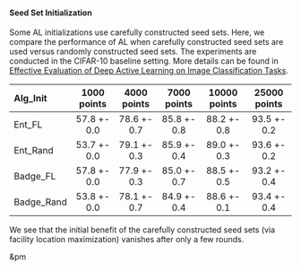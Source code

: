 #### Seed Set Initialization

Some AL initializations use carefully constructed seed sets. Here, we compare the performance of AL when carefully constructed seed sets are used versus randomly constructed seed sets. The experiments are conducted in the CIFAR-10 baseline setting. More details can be found in [Effective Evaluation of Deep Active Learning on Image Classification Tasks](https://arxiv.org/abs/2106.15324). 

| Alg_Init | 1000 points | 4000 points | 7000 points | 10000 points | 25000 points |
| :---     | :----:      | :----:      | :----:      | :----:       | :----:       | 	
|Ent_FL| 57.8 +- 0.0 | 78.6 +- 0.7 | 85.8 +- 0.8 | 88.2 +- 0.8 | 93.5 +- 0.2 |
|Ent_Rand | 53.7 +- 0.0 | 79.1 +- 0.3 | 85.9 +- 0.4 | 89.0 +- 0.3 | 93.6 +- 0.2 |
|Badge_FL | 57.8 +- 0.0 | 77.9 +- 0.3 | 85.0 +- 0.7 | 88.5 +- 0.5 | 93.2 +- 0.4 |
|Badge_Rand | 53.8 +- 0.0 | 78.1 +- 0.7 | 84.9 +- 0.4 | 88.6 +- 0.1 | 93.4 +- 0.4 |

We see that the initial benefit of the carefully constructed seed sets (via facility location maximization) vanishes after only a few rounds. <p>&pm</p>